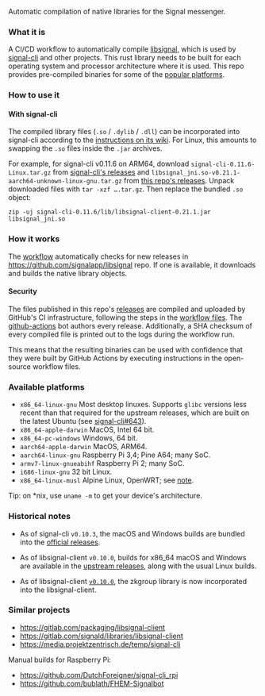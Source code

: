 Automatic compilation of native libraries for the Signal messenger.


### What it is

A CI/CD workflow to automatically compile [libsignal](https://github.com/signalapp/libsignal), which is used by [signal-cli](https://github.com/AsamK/signal-cli) and other projects. This rust library needs to be built for each operating system and processor architecture where it is used. This repo provides pre-compiled binaries for some of the [popular platforms](#available-platforms).


### How to use it

#### With signal-cli

The compiled library files (`.so` / `.dylib` / `.dll`) can be incorporated into signal-cli according to the [instructions on its wiki](https://github.com/AsamK/signal-cli/wiki/Provide-native-lib-for-libsignal). For Linux, this amounts to swapping the `.so` files inside the `.jar` archives.

For example, for signal-cli v0.11.6 on ARM64, download `signal-cli-0.11.6-Linux.tar.gz` from [signal-cli's releases](https://github.com/AsamK/signal-cli/releases) and `libsignal_jni.so-v0.21.1-aarch64-unknown-linux-gnu.tar.gz` from [this repo's releases](/../../releases). Unpack downloaded files with `tar -xzf ….tar.gz`. Then replace the bundled `.so` object:

	zip -uj signal-cli-0.11.6/lib/libsignal-client-0.21.1.jar libsignal_jni.so


### How it works

The [workflow](.github/workflows) automatically checks for new releases in <https://github.com/signalapp/libsignal> repo. If one is available, it downloads and builds the native library objects.


#### Security

The files published in this repo's [releases](/../../releases) are compiled and uploaded by GitHub's CI infrastructure, following the steps in the [workflow files](.github/workflows). The [github-actions](https://github.com/apps/github-actions) bot authors every release. Additionally, a SHA checksum of every compiled file is printed out to the logs during the workflow run.

This means that the resulting binaries can be used with confidence that they were built by GitHub Actions by executing instructions in the open-source workflow files.


### Available platforms

- `x86_64-linux-gnu`
	Most desktop linuxes.
	Supports `glibc` versions less recent than that required for the upstream releases, which are built on the latest Ubuntu (see [signal-cli#643](https://github.com/AsamK/signal-cli/issues/643)).
- `x86_64-apple-darwin`
	MacOS, Intel 64 bit.
- `x86_64-pc-windows`
	Windows, 64 bit.
- `aarch64-apple-darwin`
	MacOS, ARM64.
- `aarch64-linux-gnu`
	Raspberry Pi 3,4; Pine A64; many SoC.
- `armv7-linux-gnueabihf`
	Raspberry Pi 2; many SoC.
- `i686-linux-gnu`
	32 bit Linux.
- `x86_64-linux-musl`
	Alpine Linux, OpenWRT; see [note](https://github.com/exquo/signal-libs-build/issues/19#issuecomment-2067638410-permalink).

Tip: on \*nix, use `uname -m` to get your device's architecture.


### Historical notes

- As of signal-cli `v0.10.3`, the macOS and Windows builds are bundled into the [official releases](https://github.com/AsamK/signal-cli/releases).

- As of libsignal-client `v0.10.0`, builds for x86_64 macOS and Windows are available in the [upstream releases](https://github.com/signalapp/libsignal-client/releases/), along with the usual Linux builds.

- As of libsignal-client [`v0.10.0`](https://github.com/signalapp/libsignal-client/releases/tag/v0.10.0), the zkgroup library is now incorporated into the libsignal-client.


### Similar projects

- https://gitlab.com/packaging/libsignal-client
- https://gitlab.com/signald/libraries/libsignal-client
- https://media.projektzentrisch.de/temp/signal-cli

Manual builds for Raspberry Pi:

- https://github.com/DutchForeigner/signal-cli_rpi
- https://github.com/bublath/FHEM-Signalbot
